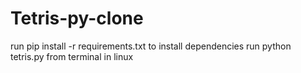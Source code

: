 # Tetris-py-clone
run pip install -r requirements.txt to install dependencies 
run python tetris.py from terminal in linux